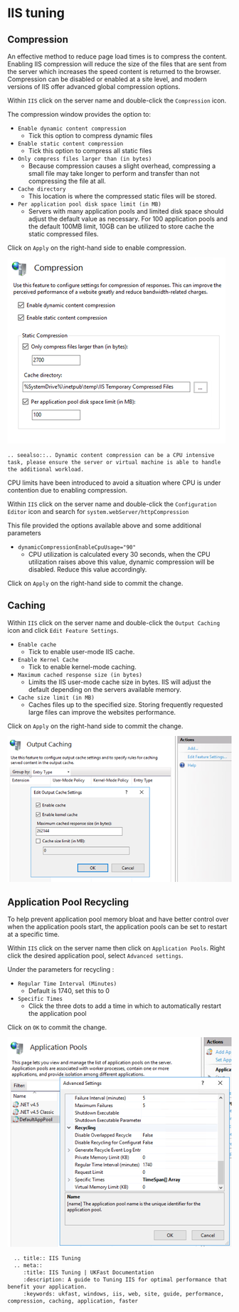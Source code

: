 # IIS tuning

## Compression

An effective method to reduce page load times is to compress the content. Enabling IIS compression will reduce the size of the files that are sent from the server which increases the speed content is returned to the browser. Compression can be disabled or enabled at a site level, and modern versions of IIS offer advanced global compression options.

Within `IIS` click on the server name and double-click the `Compression` icon.

The compression window provides the option to:
* `Enable dynamic content compression`
  * Tick this option to compress dynamic files
* `Enable static content compression`
  * Tick this option to compress all static files
* `Only compress files larger than (in bytes)`
  * Because compression causes a slight overhead, compressing a small file may take longer to perform and transfer than not compressing the file at all.
* `Cache directory`
  * This location is where the compressed static files will be stored.
* `Per application pool disk space limit (in MB)`
  * Servers with many application pools and limited disk space should adjust the default value as necessary. For 100 application pools and the default 100MB limit, 10GB can be utilized to store cache the static compressed files.

Click on `Apply` on the right-hand side to enable compression.

![Compress](files/tuning/compress.PNG)

```eval_rst
.. seealso::.. Dynamic content compression can be a CPU intensive task, please ensure the server or virtual machine is able to handle the additional workload.
```

CPU limits have been introduced to avoid a situation where CPU is under contention due to enabling compression.

Within `IIS` click on the server name and double-click the `Configuration Editor` icon and search for `system.webServer/httpCompression`

This file provided the options available above and some additional parameters
* `dynamicCompressionEnableCpuUsage="90"`
  *  CPU utilization is calculated every 30 seconds, when the CPU utilization raises above this value, dynamic compression will be disabled. Reduce this value accordingly.

Click on `Apply` on the right-hand side to commit the change.

## Caching

Within `IIS` click on the server name and double-click the `Output Caching` icon and click `Edit Feature Settings`.

* `Enable cache`
  * Tick to enable user-mode IIS cache.
* `Enable Kernel Cache`
  *	Tick to enable kernel-mode caching.
* `Maximum cached response size (in bytes)`
  *	Limits the IIS user-mode cache size in bytes. IIS will adjust the default depending on the servers available memory.
* `Cache size limit (in MB)`
  *	Caches files up to the specified size. Storing frequently requested large files can improve the websites performance.

Click on `Apply` on the right-hand side to commit the change.

![Caching](files/tuning/caching.PNG)

## Application Pool Recycling

To help prevent application pool memory bloat and have better control over when the application pools start, the application pools can be set to restart at a specific time.

Within `IIS` click on the server name then click on `Application Pools`. Right click the desired application pool, select `Advanced settings`.

Under the parameters for recycling :

* `Regular Time Interval (Minutes)`
  * Default is 1740, set this to 0
* `Specific Times`
  * Click the three dots to add a time in which to automatically restart the application pool

Click on `OK` to commit the change.

![Recycling](files/tuning/apppools.PNG)

```eval_rst
  .. title:: IIS Tuning
  .. meta::
     :title: IIS Tuning | UKFast Documentation
     :description: A guide to Tuning IIS for optimal performance that benefit your application.
     :keywords: ukfast, windows, iis, web, site, guide, performance, compression, caching, application, faster
